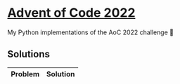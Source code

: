 # [Advent of Code 2022](https://adventofcode.com/2022)

My Python implementations of the AoC 2022 challenge 🎄

## Solutions

| Problem                                                                 | Solution                     |
| ----------------------------------------------------------------------- | ---------------------------- |
<!-- 
| [Day 1: Sonar Sweep](https://adventofcode.com/2021/day/1)               | [day1.py](src/01/day_1.py)   |
| [Day 2: Dive!](https://adventofcode.com/2021/day/2)                     | [day2.py](src/02/day_2.py)   |
| [Day 3: Binary Diagnostic](https://adventofcode.com/2021/day/3)         | [day3.py](src/03/day_3.py)   |
| [Day 4: Giant Squid](https://adventofcode.com/2021/day/4)               | [day4.py](src/04/day_4.py)   |
| [Day 5: Hydrothermal Venture](https://adventofcode.com/2021/day/5)      | [day5.py](src/05/day_5.py)   |
| [Day 6: Lanternfish](https://adventofcode.com/2021/day/6)               | [day6.py](src/06/day_6.py)   |
| [Day 7: The Treachery of Whales](https://adventofcode.com/2021/day/7)   | [day7.py](src/07/day_7.py)   |
| [Day 8: Seven Segment Search](https://adventofcode.com/2021/day/8)      | [day8.py](src/08/day_8.py)   |
| [Day 9: Smoke Basin](https://adventofcode.com/2021/day/9)               | [day9.py](src/09/day_9.py)   |
| [Day 10: Syntax Scoring](https://adventofcode.com/2021/day/10)          | [day10.py](src/10/day_10.py) |
| [Day 11: Dumbo Octopus](https://adventofcode.com/2021/day/11)           | [day11.py](src/11/day_11.py) |
| [Day 12: Passage Pathing](https://adventofcode.com/2021/day/12)         | [day12.py](src/12/day_12.py) |
| [Day 13: Transparent Origami](https://adventofcode.com/2021/day/13)     | [day13.py](src/13/day_13.py) |
| [Day 14: Extended Polymerization](https://adventofcode.com/2021/day/14) | [day14.py](src/14/day_14.py) |
| [Day 15: Chiton](https://adventofcode.com/2021/day/15)                  | [day15.py](src/15/day_15.py) |
| [Day 16: Packet Decoder](https://adventofcode.com/2021/day/16)          | [day16.py](src/16/day_16.py) |
| [Day 17: Trick Shot](https://adventofcode.com/2021/day/17)              | [day17.py](src/17/day_17.py) |
| [Day 20: Trench Map](https://adventofcode.com/2021/day/20)              | [day20.py](src/20/day_20.py) |
| [Day 21: Dirac Die](https://adventofcode.com/2021/day/21)               | [day21.py](src/21/day_21.py) |
| [Day 22: Reactor Reboot](https://adventofcode.com/2021/day/22)          | [day22.py](src/22/day_22.py) | 
!-->